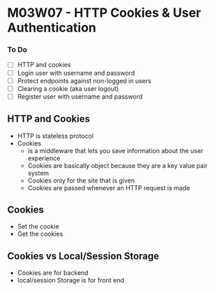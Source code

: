 # M03W07 - HTTP Cookies & User Authentication

### To Do

- [ ] HTTP and cookies
- [ ] Login user with username and password
- [ ] Protect endpoints against non-logged in users
- [ ] Clearing a cookie (aka user logout)
- [ ] Register user with username and password

## HTTP and Cookies

- HTTP is stateless protocol
- Cookies
  - is a middleware that lets you save information about the user experience
  - Cookies are basically object because they are a key value pair system
  - Cookies only for the site that is given
  - Cookies are passed whenever an HTTP request is made

## Cookies

- Set the cookie
- Get the cookies

## Cookies vs Local/Session Storage

- Cookies are for backend
- local/session Storage is for front end
